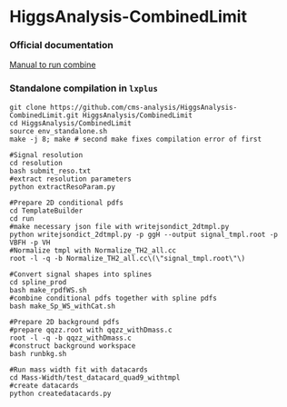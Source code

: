HiggsAnalysis-CombinedLimit
===========================

### Official documentation

[Manual to run combine](https://twiki.cern.ch/twiki/bin/view/CMS/SWGuideHiggsAnalysisCombinedLimit#How_to_run_the_tool)

### Standalone compilation in `lxplus`
```
git clone https://github.com/cms-analysis/HiggsAnalysis-CombinedLimit.git HiggsAnalysis/CombinedLimit
cd HiggsAnalysis/CombinedLimit
source env_standalone.sh 
make -j 8; make # second make fixes compilation error of first

#Signal resolution 
cd resolution
bash submit_reso.txt
#extract resolution parameters 
python extractResoParam.py

#Prepare 2D conditional pdfs
cd TemplateBuilder
cd run
#make necessary json file with writejsondict_2dtmpl.py
python writejsondict_2dtmpl.py -p ggH --output signal_tmpl.root -p VBFH -p VH
#Normalize tmpl with Normalize_TH2_all.cc
root -l -q -b Normalize_TH2_all.cc\(\"signal_tmpl.root\"\)

#Convert signal shapes into splines
cd spline_prod
bash make_rpdfWS.sh 
#combine conditional pdfs together with spline pdfs
bash make_Sp_WS_withCat.sh

#Prepare 2D background pdfs
#prepare qqzz.root with qqzz_withDmass.c
root -l -q -b qqzz_withDmass.c
#construct background workspace 
bash runbkg.sh

#Run mass width fit with datacards 
cd Mass-Width/test_datacard_quad9_withtmpl
#create datacards
python createdatacards.py

```

